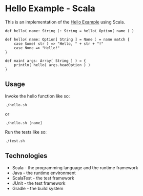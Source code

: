 # Hello Example - Scala

This is an implementation of the [Hello Example](../README.md) using Scala.

```
def hello( name: String ): String = hello( Option( name ) )

def hello( name: Option[ String ] = None ) = name match {
    case Some( str ) => "Hello, " + str + "!"
    case None => "Hello!"
}

def main( args: Array[ String ] ) = {
    println( hello( args.headOption ) )
}
```

## Usage

Invoke the hello function like so:

```
./hello.sh
```

or

```
./hello.sh [name]
```

Run the tests like so:

```
./test.sh
```

## Technologies

* Scala - the programming language and the runtime framework
* Java - the runtime environment
* ScalaTest - the test framework
* JUnit - the test framework
* Gradle - the build system

